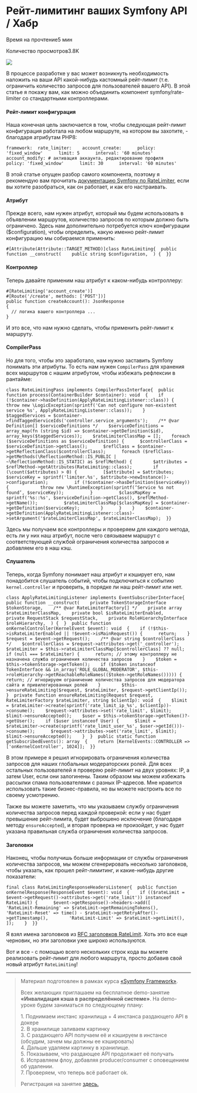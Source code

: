 # Рейт-лимитинг ваших Symfony API / Хабр
Время на прочтение5 мин

Количество просмотров3.8K

![](https://habrastorage.org/getpro/habr/upload_files/9c8/fda/25e/9c8fda25e70ed29f25fd6641d83c7acc.png)

В процессе разработке у вас может возникнуть необходимость наложить на ваши API какой-нибудь кастомный рейт-лимит (т.е. ограничить количество запросов для пользователей вашего API). В этой статье я покажу вам, как можно объединить компонент symfony/rate-limiter со стандартными контроллерами.

#### Рейт-лимит конфигурация

Наша конечная цель заключается в том, чтобы следующая рейт-лимит конфигурация работала на любом маршруте, на котором вы захотите, - благодаря атрибутам PHP8:

```
framework:  rate_limiter:    account_create:      policy: 'fixed_window'      limit: 5      interval: '60 minutes'    account_modify: # активация аккаунта, редактирование профиля      policy: 'fixed_window'      limit: 30      interval: '60 minutes'
```

В этой статье опущен разбор самого компонента, поэтому я рекомендую вам прочитать [документацию Symfony по RateLimiter](https://symfony.com/doc/current/rate_limiter.html), если вы хотите разобраться, как он работает, и как его настраивать.

#### Атрибут

Прежде всего, нам нужен атрибут, который мы будем использовать в объявлении маршрутов, количество запросов по которым должно быть ограничено. Здесь нам дополнительно потребуется ключ конфигурации ($configuration), чтобы определить, какую именно рейт-лимит конфигурацию мы собираемся применить:

```
#[Attribute(Attribute::TARGET_METHOD)]class RateLimiting{  public function __construct(    public string $configuration,  ) {  }}
```

#### Контроллер

Теперь давайте применим наш атрибут к каком-нибудь контроллеру:

```
#[RateLimiting('account_create')]
#[Route('/create', methods: ['POST'])]
public function createAccount(): JsonResponse
{
  // логика вашего контроллера ...
}
```

И это все, что нам нужно сделать, чтобы применить рейт-лимит к маршруту.

#### CompilerPass

Но для того, чтобы это заработало, нам нужно заставить Symfony понимать эти атрибуты. То есть нам нужен `CompilerPass` для хранения всех маршрутов с нашим атрибутом, чтобы избежать рефлексии в рантайме:

```
class RateLimitingPass implements CompilerPassInterface{  public function process(ContainerBuilder $container): void  {    if (!$container->hasDefinition(ApplyRateLimitingListener::class)) {      throw new \LogicException(sprintf('Can not configure non-existent service %s', ApplyRateLimitingListener::class));    }    $taggedServices = $container->findTaggedServiceIds('controller.service_arguments');    /** @var Definition[] $serviceDefinitions */    $serviceDefinitions = array_map(fn (string $id) => $container->getDefinition($id), array_keys($taggedServices));    $rateLimiterClassMap = [];    foreach ($serviceDefinitions as $serviceDefinition) {      $controllerClass = $serviceDefinition->getClass();      $reflClass = $container->getReflectionClass($controllerClass);      foreach ($reflClass->getMethods(\ReflectionMethod::IS_PUBLIC | ~\ReflectionMethod::IS_STATIC) as $reflMethod) {        $attributes = $reflMethod->getAttributes(RateLimiting::class);        if (\count($attributes) > 0) {          [$attribute] = $attributes;          $serviceKey = sprintf('limiter.%s', $attribute->newInstance()->configuration);          if (!$container->hasDefinition($serviceKey)) {            throw new \RuntimeException(sprintf(‘Service %s not found’, $serviceKey));          }          $classMapKey = sprintf('%s::%s', $serviceDefinition->getClass(), $reflMethod->getName());          $rateLimiterClassMap[$classMapKey] = $container->getDefinition($serviceKey);        }      }    }    $container->getDefinition(ApplyRateLimitingListener::class)->setArgument('$rateLimiterClassMap', $rateLimiterClassMap);  }}
```

Здесь мы получаем все контроллеры и проверяем для каждого метода, есть ли у них наш атрибут, после чего связываем маршрут с соответствующей службой ограничения количества запросов и добавляем его в наш кэш.

#### Слушатель

Теперь, когда Symfony понимает наш атрибут и кэширует его, нам понадобится слушатель событий, чтобы подключиться к событию `kernel.controller` и проверить, в порядке ли наш рейт-лимит или нет.

```
class ApplyRateLimitingListener implements EventSubscriberInterface{  public function __construct(    private TokenStorageInterface $tokenStorage,    /** @var RateLimiterFactory[] */    private array $rateLimiterClassMap,    private bool $isRateLimiterEnabled,    private RequestStack $requestStack,    private RoleHierarchyInterface $roleHierarchy,  ) {  }  public function onKernelController(KernelEvent $event): void  {    if (!$this->isRateLimiterEnabled || !$event->isMainRequest()) {      return;    }    $request = $event->getRequest();    /** @var string $controllerClass */    $controllerClass = $request->attributes->get('_controller');    $rateLimiter = $this->rateLimiterClassMap[$controllerClass] ?? null;    if (null === $rateLimiter) {      return; // этому контроллеру не назначена служба ограничения количества запросов    }    $token = $this->tokenStorage->getToken();    if ($token instanceof TokenInterface && in_array('ROLE_GLOBAL_MODERATOR', $this->roleHierarchy->getReachableRoleNames(($token->getRoleNames())))) {      return; // игнорируем ограничение количества запросов для модератора сайта и привилегированных ролей    }        $this->ensureRateLimiting($request, $rateLimiter, $request->getClientIp());  }  private function ensureRateLimiting(Request $request, RateLimiterFactory $rateLimiter, string $clientIp): void  {    $limit = $rateLimiter->create(sprintf('rate_limit_ip_%s', $clientIp))->consume();    $request->attributes->set('rate_limit', $limit);    $limit->ensureAccepted();    $user = $this->tokenStorage->getToken()?->getUser();    if ($user instanceof User) {      $limit = $rateLimiter->create(sprintf('rate_limit_user_%s', $user->getId()))->consume();      $request->attributes->set('rate_limit', $limit);      $limit->ensureAccepted();    }  }  public static function getSubscribedEvents(): array  {    return [KernelEvents::CONTROLLER => ['onKernelController', 1024]];  }}
```

В этом примере я решил игнорировать ограничения количества запросов для наших глобальных модераторских ролей. Для всех остальных пользователей я проверяю рейт-лимит на двух уровнях: IP, а затем User, если они залогинены. Таким образом мы можем избежать рассылки спама пользователями с разных IP-адресов. Мне нравится использовать такие бизнес-правила, но вы можете настроить все по своему усмотрению.

Также вы можете заметить, что мы указываем службу ограничения количества запросов перед каждой проверкой: если у нас будет превышение рейт-лимита, будет выброшено исключение (благодаря методу `ensureAccepted`), и вторая проверка не произойдет, у нас будет указана правильная служба ограничения количества запросов.

#### Заголовки

Наконец, чтобы получишь больше информации от службы ограничения количества запросов, мы можем сгенерировать несколько заголовков, чтобы указать, как прошел рейт-лимитинг, и какие-нибудь другие показатели:

```
final class RateLimitingResponseHeadersListener{  public function onKernelResponse(ResponseEvent $event): void  {    if (($rateLimit = $event->getRequest()->attributes->get('rate_limit')) instanceof RateLimit) {      $event->getResponse()->headers->add([        'RateLimit-Remaining' => $rateLimit->getRemainingTokens(),        'RateLimit-Reset' => time() - $rateLimit->getRetryAfter()->getTimestamp(),        'RateLimit-Limit' => $rateLimit->getLimit(),      ]);    }  }}
```

Я взял имена заголовков из [RFC заголовков RateLimit](https://tools.ietf.org/id/draft-polli-ratelimit-headers-00.html). Хоть это все еще черновик, но эти заголовки уже широко используются.

Вот и все - с помощью всего нескольких строк кода вы можете реализовать рейт-лимит для любого маршрута, просто добавив свой новый атрибут `RateLimiting`!

* * *

> Материал подготовлен в рамках курса [«Symfony Framework»](https://otus.pw/BA7w/).
> 
> Всех желающих приглашаем на бесплатное demo-занятие **«Инвалидация кэша в распределённой системе»**. На demo-уроке будем заниматься по следующему плану:
> 
> 1\. Поднимаем инстанс хранилища + 4 инстанса раздающего API в докере  
> 2\. В хранилище заливаем картинку  
> 3\. С раздающего API получаем её и кэшируем в инстансе (обсудим, зачем мы должны ее кэшировать)  
> 4\. Дальше удаляем картинку в хранилище.  
> 5\. Показываем, что раздающее API продолжает её получать  
> 6\. Исправляем флоу, добавляя producer/consumer с оповещением об удалении.  
> 7\. Проверяем, что теперь всё работает ok.
> 
> Регистрация на занятие [здесь.](https://otus.pw/I95K/)